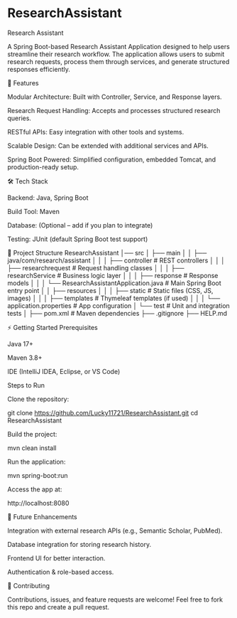 # ResearchAssistant
Research Assistant

A Spring Boot-based Research Assistant Application designed to help users streamline their research workflow. The application allows users to submit research requests, process them through services, and generate structured responses efficiently.

🚀 Features

Modular Architecture: Built with Controller, Service, and Response layers.

Research Request Handling: Accepts and processes structured research queries.

RESTful APIs: Easy integration with other tools and systems.

Scalable Design: Can be extended with additional services and APIs.

Spring Boot Powered: Simplified configuration, embedded Tomcat, and production-ready setup.

🛠️ Tech Stack

Backend: Java, Spring Boot

Build Tool: Maven

Database: (Optional – add if you plan to integrate)

Testing: JUnit (default Spring Boot test support)

📂 Project Structure
ResearchAssistant
│── src
│   ├── main
│   │   ├── java/com/research/assistant
│   │   │   ├── controller       # REST controllers
│   │   │   ├── researchrequest  # Request handling classes
│   │   │   ├── researchService  # Business logic layer
│   │   │   ├── response         # Response models
│   │   │   └── ResearchAssistantApplication.java  # Main Spring Boot entry point
│   │   ├── resources
│   │   │   ├── static           # Static files (CSS, JS, images)
│   │   │   ├── templates        # Thymeleaf templates (if used)
│   │   │   └── application.properties # App configuration
│   └── test                    # Unit and integration tests
│
├── pom.xml                     # Maven dependencies
├── .gitignore
├── HELP.md


⚡ Getting Started
Prerequisites

Java 17+

Maven 3.8+

IDE (IntelliJ IDEA, Eclipse, or VS Code)

Steps to Run

Clone the repository:

git clone https://github.com/Lucky11721/ResearchAssistant.git
cd ResearchAssistant


Build the project:

mvn clean install


Run the application:

mvn spring-boot:run


Access the app at:

http://localhost:8080

📌 Future Enhancements

Integration with external research APIs (e.g., Semantic Scholar, PubMed).

Database integration for storing research history.

Frontend UI for better interaction.

Authentication & role-based access.

🤝 Contributing

Contributions, issues, and feature requests are welcome!
Feel free to fork this repo and create a pull request.
